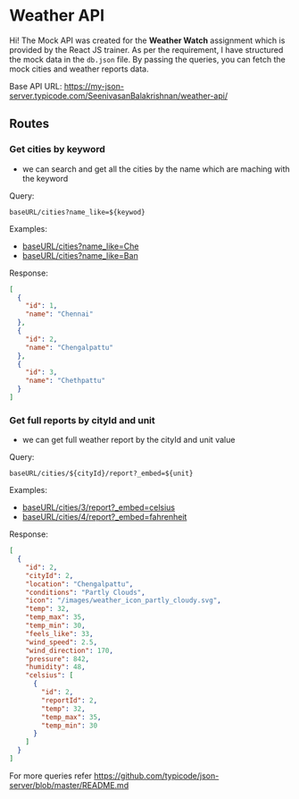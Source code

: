 
# Weather API

Hi!
The Mock API was created for the **Weather Watch** assignment which is provided by the React JS trainer. As per the requirement, I have structured the mock data in the `db.json` file. By passing the queries, you can fetch the mock cities and weather reports data.

Base API URL: https://my-json-server.typicode.com/SeenivasanBalakrishnan/weather-api/

## Routes

### Get cities by keyword
- we can search and get all the cities by the name which are maching with the keyword 

Query:
```
baseURL/cities?name_like=${keywod}
```
Examples:
* [baseURL/cities?name_like=Che](https://my-json-server.typicode.com/SeenivasanBalakrishnan/weather-api/cities?name_like=Che)
* [baseURL/cities?name_like=Ban](https://my-json-server.typicode.com/SeenivasanBalakrishnan/weather-api/cities?name_like=Ban)

Response:
```json
[
  {
    "id": 1,
    "name": "Chennai"
  },
  {
    "id": 2,
    "name": "Chengalpattu"
  },
  {
    "id": 3,
    "name": "Chethpattu"
  }
]
```


### Get full reports by cityId and unit
- we can get full weather report by the cityId and unit value

Query:
```
baseURL/cities/${cityId}/report?_embed=${unit}
```
Examples:
* [baseURL/cities/3/report?_embed=celsius](https://my-json-server.typicode.com/SeenivasanBalakrishnan/weather-api/cities/3/report?_embed=celsius)
* [baseURL/cities/4/report?_embed=fahrenheit](https://my-json-server.typicode.com/SeenivasanBalakrishnan/weather-api/cities/4/report?_embed=fahrenheit)

Response:
```json
[
  {
    "id": 2,
    "cityId": 2,
    "location": "Chengalpattu",
    "conditions": "Partly Clouds",
    "icon": "/images/weather_icon_partly_cloudy.svg",
    "temp": 32,
    "temp_max": 35,
    "temp_min": 30,
    "feels_like": 33,
    "wind_speed": 2.5,
    "wind_direction": 170,
    "pressure": 842,
    "humidity": 48,
    "celsius": [
      {
        "id": 2,
        "reportId": 2,
        "temp": 32,
        "temp_max": 35,
        "temp_min": 30
      }
    ]
  }
]
```

For more queries refer https://github.com/typicode/json-server/blob/master/README.md

